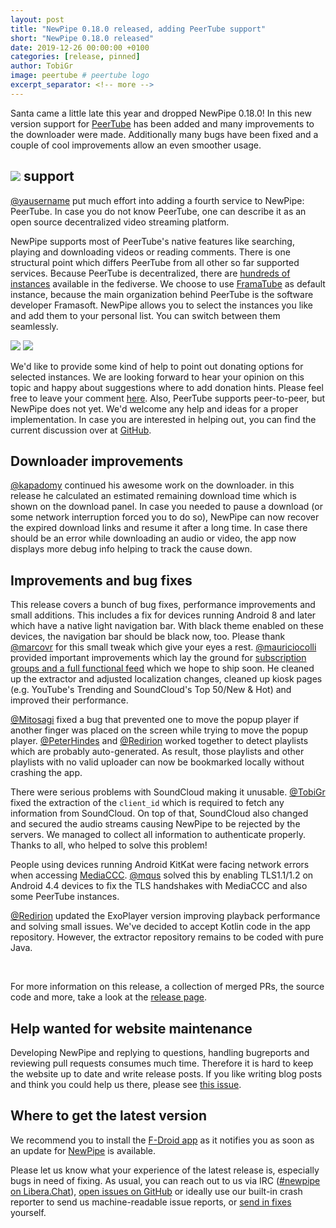 ```yaml
---
layout: post
title: "NewPipe 0.18.0 released, adding PeerTube support"
short: "NewPipe 0.18.0 released"
date: 2019-12-26 00:00:00 +0100
categories: [release, pinned]
author: TobiGr
image: peertube # peertube logo
excerpt_separator: <!-- more -->
---
```


Santa came a little late this year and dropped NewPipe 0.18.0! In this new version support for [PeerTube](https://joinpeertube.org/) has been added and many improvements to the downloader were made. Additionally many bugs have been fixed and a couple of cool improvements allow an even smoother usage.
<!-- more -->

## <img src="{{ site.baseurl }}/img/peertube-brand.png" class="peertube-title" /> support

[@yausername](https://github.com/yausername) put much effort into adding a fourth service to NewPipe: PeerTube. In case you do not know PeerTube, one can describe it as an open source decentralized video streaming platform.

NewPipe supports most of PeerTube's native features like searching, playing and downloading videos or reading comments. There is one structural point which differs PeerTube from all other so far supported services. Because PeerTube is decentralized, there are [hundreds of instances](https://instances.joinpeertube.org) available in the fediverse. We choose to use [FramaTube](https://framatube.org/) as default instance, because the main organization behind PeerTube is the software developer Framasoft. NewPipe allows you to select the instances you like and add them to your personal list. You can switch between them seamlessly.

<div class="media-row media-items-2">
<img class="no-flow img-responsive" src="{{ site.baseurl }}/img/screenshots/shot_navigation_drawer_peertube_instances.png"/>
<img class="no-flow img-responsive" src="{{ site.baseurl }}/img/screenshots/shot_settings_content_peertube_instances.png"/>
</div>

We'd like to provide some kind of help to point out donating options for selected instances. We are looking forward to hear your opinion on this topic and happy about suggestions where to add donation hints. Please feel free to leave your comment [here](https://github.com/TeamNewPipe/NewPipe/issues/2839).
Also, PeerTube supports peer-to-peer, but NewPipe does not yet. We'd welcome any help and ideas for a proper implementation. In case you are interested in helping out, you can find the current discussion over at [GitHub](https://github.com/TeamNewPipe/NewPipeExtractor/issues/79).

## Downloader improvements

[@kapadomy](https://github.com/kapadomy) continued his awesome work on the downloader. in this release he calculated an estimated remaining download time which is shown on the download panel. In case you needed to pause a download (or some network interruption forced you to do so), NewPipe can now recover the expired download links and resume it after a long time. In case there should be an error while downloading an audio or video, the app now displays more debug info helping to track the cause down.

## Improvements and bug fixes

This release covers a bunch of bug fixes, performance improvements and small additions. This includes a fix for devices running Android 8 and later which have a native light navigation bar. With black theme enabled on these devices, the navigation bar should be black now, too. Please thank [@marcovr](https://github.com/marcovr) for this small tweak which give your eyes a rest. [@mauriciocolli](https://github.com/mauriciacolli) provided important improvements which lay the ground for [subscription groups and a full functional feed](https://github.com/TeamNewPipe/NewPipe/pull/2309) which we hope to ship soon. He cleaned up the extractor and adjusted localization changes, cleaned up kiosk pages (e.g. YouTube's Trending and SoundCloud's Top 50/New & Hot) and improved their performance.

[@Mitosagi](https://github.com/mitosagi) fixed a bug that prevented one to move the popup player if another finger was placed on the screen while trying to move the popup player. [@PeterHindes](https://github.com/PeterHindes) and [@Redirion](https://github.com/redirion) worked together to detect playlists which are probably auto-generated. As result, those playlists and other playlists with no valid uploader can now be bookmarked locally without crashing the app.

There were serious problems with SoundCloud making it unusable. [@TobiGr](https://github.com/tobigr) fixed the extraction of the <code>client_id</code> which is required to fetch any information from SoundCloud. On top of that, SoundCloud also changed and secured the audio streams causing NewPipe to be rejected by the servers. We managed to collect all information to authenticate properly. Thanks to all, who helped to solve this problem!

People using devices running Android KitKat were facing network errors when accessing [MediaCCC](https://media.ccc.de/). [@mqus](https://github.com/mqus) solved this by enabling TLS1.1/1.2 on Android 4.4 devices to fix the TLS handshakes with MediaCCC and also some PeerTube instances.

[@Redirion](https://github.com/redirion) updated the ExoPlayer version improving playback performance and solving small issues. We've decided to accept Kotlin code in the app repository. However, the extractor repository remains to be coded with pure Java.

<br>

For more information on this release, a collection of merged PRs, the source code and more, take a look at the [release page](https://github.com/TeamNewPipe/NewPipe/releases/tag/v0.18.0).

## Help wanted for website maintenance

Developing NewPipe and replying to questions, handling bugreports and reviewing pull requests consumes much time. Therefore it is hard to keep the website up to date and write release posts. If you like writing blog posts and think you could help us there, please see [this issue](https://github.com/TeamNewPipe/website/issues/125).


## Where to get the latest version

We recommend you to install the [F-Droid app](https://f-droid.org/) as it notifies you as soon as an update for [NewPipe](https://f-droid.org/packages/org.schabi.newpipe/) is available.

Please let us know what your experience of the latest release is, especially bugs in need of fixing. As usual, you can reach out to us via IRC ([#newpipe on Libera.Chat](https://web.libera.chat/#newpipe)), [open issues on GitHub](https://github.com/TeamNewPipe/NewPipe/issues/new) or ideally use our built-in crash reporter to send us machine-readable issue reports, or [send in fixes](https://github.com/TeamNewPipe/NewPipe/blob/dev/.github/CONTRIBUTING.md#bug-fixing) yourself.
